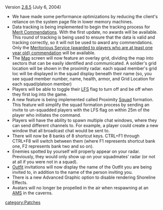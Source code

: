 Version [2.8.5](2.md.8.5) (July 6, 2004)

- We have made some performance optimizations by reducing the
  client's reliance on the system page file in
  lower memory machines.
- Data tracking is being implemented to begin the tracking process for
  [Merit Commendations](../Merit_Commendation.md). With the first
  update, no awards will be available. This round of tracking is being
  used to ensure that the data is valid and tracking correctly, so it
  will not be used to award any commendations. Only the [Meritorious
  Service (awarded to players who are at least one year old)
  commendation](../Term_of_Service.md) will be available.
- The [Map](../Continental_Map.md) screen will now feature an
  overlay grid, dividing the map into sectors that can be easily
  identified and communicated. A soldier's grid location will be shown
  in the proximity radar. each squad member's grid loc will be
  displayed in the squad display beneath their name (so, you see squad
  member number, name, health, armor, and Grid Location for each
  squad/platoon member)
- Players will be able to toggle their [LFS](../LFS.md) flag to
  turn off and be off when they first log into the game.
- A new feature is being implemented called Proximity
  [Squad](../Squad.md) formation. This feature will simplify the
  squad formation process by sending an invite to un-squadded players
  with the LFS flag on within 25m of the player who initiates the
  command.
- Players will have the ability to spawn multiple chat windows, where
  they can send different channels to. For example, a player could
  create a new window that all broadcast chat would be sent to.
- There will now be 8 banks of 8 shortcut keys. CTRL+F1 through
  CTRL+F8 will switch between them (where F1 represents shortcut bank
  one, F2 represents bank two and so on).
- Enemies spotted by yourself will properly appear on your radar.
  Previously, they would only show up on your squadmates' radar (or
  not at all if you were not in a squad).
- [Outfit](../Outfit.md) invitations will now display the name of
  the Outfit you are being invited to, in addition to the name of the
  person inviting you.
- There is a new Advanced Graphic option to disable rendering
  Shoreline Effects.
- Avatars will no longer be propelled in the air when respawning at an
  [AMS](../AMS.md) in the caverns.

[category:Patches](category:Patches.md)
